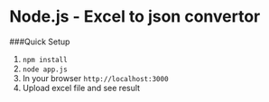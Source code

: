 # Node.js - Excel to json convertor

###Quick Setup

1) `npm install` <br>
2) `node app.js` <br>
3) In your browser `http://localhost:3000` <br>
4) Upload excel file and see result <br>
